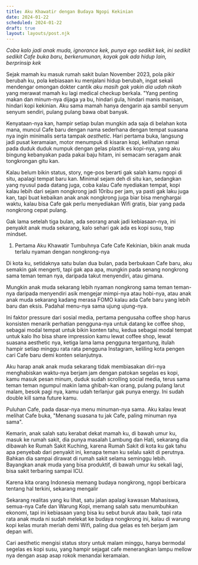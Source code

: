 ```yaml
---
title: Aku Khawatir dengan Budaya Ngopi Kekinian
date: 2024-01-22
scheduled: 2024-01-22
draft: true
layout: layouts/post.njk
---
```


*Coba kalo jadi anak muda, ignorance kek, punya ego sedikit kek, ini sedikit sedikit Cafe buka baru, berkerumunan, kayak gak ada hidup lain, berprinsip kek*

Sejak mamah ku masuk rumah sakit bulan November 2023, pola pikir berubah ku, pola kebiasaan ku menjalani hidup berubah, ingat sekali mendengar omongan dokter cantik *aku masih gak yakin dia udah nikah* yang merawat mamah ku lagi medical checkup berkala. "Yang penting makan dan minum-nya dijaga ya bu,  hindari gula, hindari manis manisan, hindari kopi kekinian. Aku sama mamah hanya dengarin aja sambil senyum senyum sendiri, pulang pulang bawa obat banyak.

Kenyataan-nya kan, hampir setiap bulan mungkin ada saja di belahan kota mana, muncul Cafe baru dengan nama sederhana dengan tempat suasana nya ingin minimalis serta tampak *aesthetic*. Hari pertama buka, langsung jadi pusat keramaian, motor menumpuk di kisaran kopi, kelihatan ramai pada duduk duduk numpuk dengan gelas plastik es kopi-nya, yang aku bingung kebanyakan pada pakai baju hitam, ini semacam seragam anak tongkrongan gitu kan.

Kalau belum bikin status, story, nge-pos berarti gak salah kamu ngopi di situ, apalagi tempat baru kan. Minimal sejam deh di situ kan, sedangkan yang nyusul pada datang juga, coba kalau Cafe nyediakan tempat, kopi kalau lebih dari sejam nongkrong jadi 10ribu per jam, ya pasti gak laku juga kan, tapi buat kebaikan anak anak nongkrong juga biar bisa menghargai waktu, kalau bisa Cafe gak perlu menyediakan Wifi gratis, biar yang pada nongkrong cepat pulang.

Gak lama setelah tiga bulan, ada seorang anak jadi kebiasaan-nya, ini penyakit anak muda sekarang, kalo sehari gak ada es kopi susu, trap mindset.



1. Pertama Aku Khawatir Tumbuhnya Cafe Cafe Kekinian, bikin anak muda terlalu nyaman dengan nongkrong-nya

Di kota ku, setidaknya satu bulan dua bulan, pada berbukaan Cafe baru, aku semakin gak mengerti, tapi gak apa apa, mungkin pada senang nongkrong sama teman teman nya, daripada takut menyendiri, atau gimana.

Mungkin anak muda sekarang lebih nyaman nongkrong sama teman teman-nya daripada menyendiri asik mengejar mimpi-nya atau hobi-nya, atau anak anak muda sekarang kadang merasa FOMO kalau ada Cafe baru yang lebih baru dan eksis. Padahal menu-nya sama ujung ujung-nya.

Ini faktor pressure dari sosial media, pertama pengusaha coffee shop harus konsisten menarik perhatian pengguna-nya untuk datang ke coffee shop, sebagai modal tempat untuk bikin konten tahu, kedua sebagai modal tempat untuk kalo lho bisa share impression kamu lewat coffee shop, lewat suasana aesthetic nya, ketiga lama lama pengguna tergantung, itulah hampir setiap minggu rata rata pengguna Instagram, keliling kota pengen cari Cafe baru demi konten selanjutnya.

Aku harap anak anak muda sekarang tidak membiasakan diri-nya menghabiskan waktu-nya berjam jam dengan patokan segelas es kopi, kamu masuk pesan minum, duduk sudah scrolling social media, terus sama teman teman ngumpul makin lama ghibah-kan orang, pulang pulang larut malam, besok pagi nya, kamu udah terlanjur gak punya energy. Ini sudah double kill sama future kamu.





Puluhan Cafe, pada dasar-nya menu minuman-nya sama. Aku kalau lewat melihat Cafe buka, "Menang suasana tu jak Cafe, paling minuman nya sama".

Kemarin, anak salah satu kerabat dekat mamah ku, di bawah umur ku, masuk ke rumah sakit, dia punya masalah Lambung dan Hati, sekarang dia dibawah ke Rumah Sakit Kuching, karena Rumah Sakit di kota ku gak tahu apa penyebab dari penyakit ini, kenapa teman ku selalu sakit di perutnya. Bahkan dia sampai dirawat di rumah sakit selama seminggu lebih. Bayangkan anak muda yang bisa produktif, di bawah umur ku sekali lagi, bisa sakit terbaring sampai ICU.

Karena kita orang Indonesia memang budaya nongkrong, ngopi berbicara tentang hal terkini, sekarang mengalir

Sekarang realitas yang ku lihat, satu jalan apalagi kawasan Mahasiswa, semua-nya Cafe dan Warung Kopi, memang salah satu menumbuhkan ekonomi, tapi ini kebiasaan yang bisa ku sebut buruk atau baik, tapi rata rata anak muda ni sudah melekat ke budaya nongkrong ini, kalau di warung kopi kelas murah meriah demi Wifi, paling dua gelas es teh berjam jam depan wifi.



Cari aesthetic mengisi status story untuk malam minggu, hanya bermodal segelas es kopi susu, yang hampir sejagat cafe menerangkan lampu mellow nya dengan asap asap rokok menandai keramaian.


